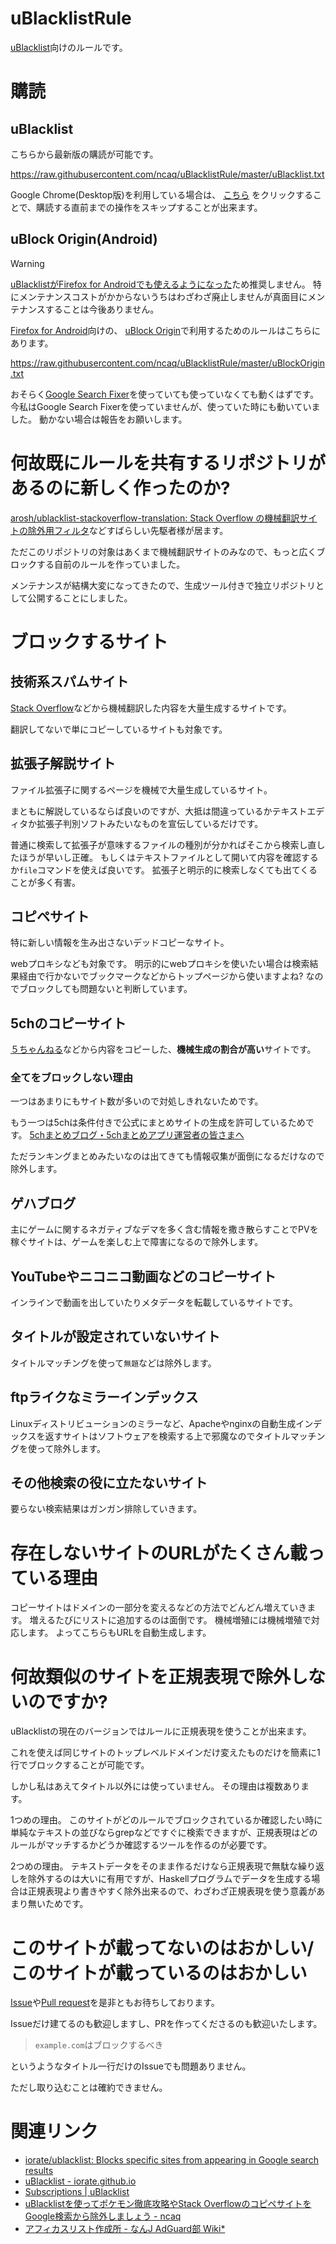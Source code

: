 # uBlacklistRule

[uBlacklist](https://iorate.github.io/ublacklist/)向けのルールです。

# 購読

## uBlacklist

こちらから最新版の購読が可能です。

<https://raw.githubusercontent.com/ncaq/uBlacklistRule/master/uBlacklist.txt>

Google Chrome(Desktop版)を利用している場合は、
[こちら](https://iorate.github.io/ublacklist/subscribe?name=ncaq-uBlacklistRule&url=https://raw.githubusercontent.com/ncaq/uBlacklistRule/master/uBlacklist.txt)
をクリックすることで、購読する直前までの操作をスキップすることが出来ます。

## uBlock Origin(Android)

> [!WARNING]
> [uBlacklistがFirefox for Androidでも使えるようになった](https://addons.mozilla.org/ja/android/addon/ublacklist/)ため推奨しません。
> 特にメンテナンスコストがかからないうちはわざわざ廃止しませんが真面目にメンテナンスすることは今後ありません。

[Firefox for Android](https://www.mozilla.org/ja/firefox/browsers/mobile/android/)向けの、
[uBlock Origin](https://addons.mozilla.org/ja/firefox/addon/ublock-origin/)で利用するためのルールはこちらにあります。

<https://raw.githubusercontent.com/ncaq/uBlacklistRule/master/uBlockOrigin.txt>

おそらく[Google Search Fixer](https://addons.mozilla.org/ja/firefox/addon/google-search-fixer/)を使っていても使っていなくても動くはずです。
今私はGoogle Search Fixerを使っていませんが、使っていた時にも動いていました。
動かない場合は報告をお願いします。

# 何故既にルールを共有するリポジトリがあるのに新しく作ったのか?

[arosh/ublacklist-stackoverflow-translation: Stack Overflow の機械翻訳サイトの除外用フィルタ](https://github.com/arosh/ublacklist-stackoverflow-translation)などすばらしい先駆者様が居ます。

ただこのリポジトリの対象はあくまで機械翻訳サイトのみなので、もっと広くブロックする自前のルールを作っていました。

メンテナンスが結構大変になってきたので、生成ツール付きで独立リポジトリとして公開することにしました。

# ブロックするサイト

## 技術系スパムサイト

[Stack Overflow](https://stackoverflow.com/)などから機械翻訳した内容を大量生成するサイトです。

翻訳してないで単にコピーしているサイトも対象です。

## 拡張子解説サイト

ファイル拡張子に関するページを機械で大量生成しているサイト。

まともに解説しているならば良いのですが、大抵は間違っているかテキストエディタか拡張子判別ソフトみたいなものを宣伝しているだけです。

普通に検索して拡張子が意味するファイルの種別が分かればそこから検索し直したほうが早いし正確。
もしくはテキストファイルとして開いて内容を確認するか`file`コマンドを使えば良いです。
拡張子と明示的に検索しなくても出てくることが多く有害。

## コピペサイト

特に新しい情報を生み出さないデッドコピーなサイト。

webプロキシなども対象です。
明示的にwebプロキシを使いたい場合は検索結果経由で行かないでブックマークなどからトップページから使いますよね?
なのでブロックしても問題ないと判断しています。

## 5chのコピーサイト

[５ちゃんねる](https://5ch.net/)などから内容をコピーした、**機械生成の割合が高い**サイトです。

### 全てをブロックしない理由

一つはあまりにもサイト数が多いので対処しきれないためです。

もう一つは5chは条件付きで公式にまとめサイトの生成を許可しているためです。
[5chまとめブログ・5chまとめアプリ運営者の皆さまへ](https://5ch.net/matome.html)

ただランキングまとめみたいなのは出てきても情報収集が面倒になるだけなので除外します。

## ゲハブログ

主にゲームに関するネガティブなデマを多く含む情報を撒き散らすことでPVを稼ぐサイトは、ゲームを楽しむ上で障害になるので除外します。

## YouTubeやニコニコ動画などのコピーサイト

インラインで動画を出していたりメタデータを転載しているサイトです。

## タイトルが設定されていないサイト

タイトルマッチングを使って`無題`などは除外します。

## ftpライクなミラーインデックス

Linuxディストリビューションのミラーなど、Apacheやnginxの自動生成インデックスを返すサイトはソフトウェアを検索する上で邪魔なのでタイトルマッチングを使って除外します。

## その他検索の役に立たないサイト

要らない検索結果はガンガン排除していきます。

# 存在しないサイトのURLがたくさん載っている理由

コピーサイトはドメインの一部分を変えるなどの方法でどんどん増えていきます。
増えるたびにリストに追加するのは面倒です。
機械増殖には機械増殖で対応します。
よってこちらもURLを自動生成します。

# 何故類似のサイトを正規表現で除外しないのですか?

uBlacklistの現在のバージョンではルールに正規表現を使うことが出来ます。

これを使えば同じサイトのトップレベルドメインだけ変えたものだけを簡素に1行でブロックすることが可能です。

しかし私はあえてタイトル以外には使っていません。
その理由は複数あります。

1つめの理由。
このサイトがどのルールでブロックされているか確認したい時に単純なテキストの並びならgrepなどですぐに検索できますが、正規表現はどのルールがマッチするかどうか確認するツールを作るのが必要です。

2つめの理由。
テキストデータをそのまま作るだけなら正規表現で無駄な繰り返しを除外するのは大いに有用ですが、Haskellプログラムでデータを生成する場合は正規表現より書きやすく除外出来るので、わざわざ正規表現を使う意義があまり無いためです。

# このサイトが載ってないのはおかしい/このサイトが載っているのはおかしい

[Issue](https://github.com/ncaq/uBlacklistRule/issues)や[Pull request](https://github.com/ncaq/uBlacklistRule/pulls)を是非ともお待ちしております。

Issueだけ建てるのも歓迎しますし、PRを作ってくださるのも歓迎いたします。

> `example.com`はブロックするべき

というようなタイトル一行だけのIssueでも問題ありません。

ただし取り込むことは確約できません。

# 関連リンク

* [iorate/ublacklist: Blocks specific sites from appearing in Google search results](https://github.com/iorate/uBlacklist)
* [uBlacklist - iorate.github.io](https://iorate.github.io/ublacklist/)
* [Subscriptions | uBlacklist](https://iorate.github.io/ublacklist/subscriptions)
* [uBlacklistを使ってポケモン徹底攻略やStack OverflowのコピペサイトをGoogle検索から除外しましょう - ncaq](https://www.ncaq.net/2019/12/18/19/18/05/)
* [アフィカスリスト作成所 - なんJ AdGuard部 Wiki*](https://wikiwiki.jp/nanj-adguard/%E3%82%A2%E3%83%95%E3%82%A3%E3%82%AB%E3%82%B9%E3%83%AA%E3%82%B9%E3%83%88%E4%BD%9C%E6%88%90%E6%89%80)
